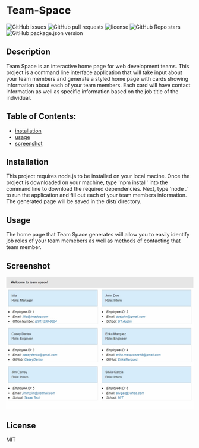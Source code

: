 # Team-Space

![GitHub issues](https://img.shields.io/github/issues/CaseyDeriso/Team-Space) ![GitHub pull requests](https://img.shields.io/github/issues-pr/CaseyDeriso/Team-Space) ![license](https://img.shields.io/github/license/CaseyDeriso/Team-Space) ![GitHub Repo stars](https://img.shields.io/github/stars/CaseyDeriso/Team-Space?style=social) ![GitHub package.json version](https://img.shields.io/github/package-json/v/CaseyDeriso/Team-Space)

## Description

Team Space is an interactive home page for web development teams. This project is a command line interface application that will take input about your team members and generate a styled home page with cards showing information about each of your team members. Each card will have contact information as well as specific information based on the job title of the individual. 

## Table of Contents:
* [installation](#installation)
* [usage](#usage)
* [screenshot](#screenshot)


## Installation 

This project requires node.js to be installed on your local macine. Once the project is downloaded on your machine, type 'npm install' into the command line to download the required dependencies. Next, type 'node .' to run the application and fill out each of your team members information. The generated page will be saved in the dist/ directory.

## Usage 

The home page that Team Space generates will allow you to easily identify job roles of your team memebers as well as methods of contacting that team member. 

## Screenshot
![Screenshot of Application](./assets/images/screenshot.jpg)
      



## License 

MIT

